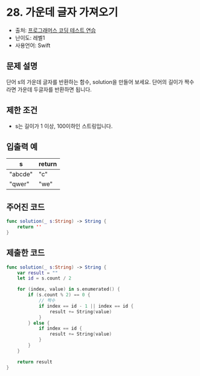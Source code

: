 # 28. 가운데 글자 가져오기       

- 출처: [프로그래머스 코딩 테스트 연습](https://programmers.co.kr/learn/challenges)
- 난이도: 레벨1
- 사용언어: Swift



## 문제 설명  

단어 s의 가운데 글자를 반환하는 함수, solution을 만들어 보세요. 단어의 길이가 짝수라면 가운데 두글자를 반환하면 됩니다.



## 제한 조건   

- s는 길이가 1 이상, 100이하인 스트링입니다.



## 입출력 예  

| s       | return    |
| ------- | --------- |
| "abcde" | "c"       |
| "qwer"  | "we"      |



## 주어진 코드  

~~~swift
func solution(_ s:String) -> String {
    return ''
}
~~~



## 제출한 코드  

~~~swift
func solution(_ s:String) -> String {
    var result = ""
    let id = s.count / 2

    for (index, value) in s.enumerated() {
        if (s.count % 2) == 0 {
            // 짝수
            if index == id - 1 || index == id {
                result += String(value)
            }
        } else {
            if index == id {
                result += String(value)
            }
        }
    }

    return result
}
~~~
